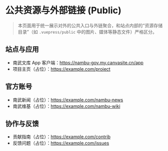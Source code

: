 # 公共资源与外部链接 (Public)

> 本页面用于统一展示对外的公共入口与外链聚合，和站点内部的“资源存储目录”（如 `.vuepress/public` 中的图片、媒体等静态文件）严格区分。

## 站点与应用
- 南武文库 App 客户端：<https://nambu-gov.my.canvasite.cn/app>
- 项目主页（占位）：<https://example.com/project>

## 官方账号
- 南武新闻（占位）：<https://example.com/nambu-news>
- 南武维基（占位）：<https://example.com/nambu-wiki>

## 协作与反馈
- 贡献指南（占位）：<https://example.com/contrib>
- 反馈问题（占位）：<https://example.com/issues>

<SectionOverview />

